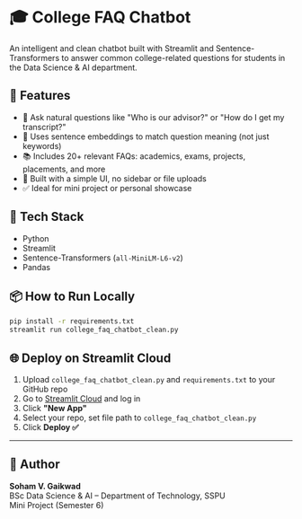 # 🎓 College FAQ Chatbot

An intelligent and clean chatbot built with Streamlit and Sentence-Transformers to answer common college-related questions for students in the Data Science & AI department.

## 🚀 Features

- 💬 Ask natural questions like "Who is our advisor?" or "How do I get my transcript?"
- 🤖 Uses sentence embeddings to match question meaning (not just keywords)
- 📚 Includes 20+ relevant FAQs: academics, exams, projects, placements, and more
- 🎯 Built with a simple UI, no sidebar or file uploads
- ✅ Ideal for mini project or personal showcase

## 🧠 Tech Stack

- Python
- Streamlit
- Sentence-Transformers (`all-MiniLM-L6-v2`)
- Pandas

## 📦 How to Run Locally

```bash
pip install -r requirements.txt
streamlit run college_faq_chatbot_clean.py
```

## 🌐 Deploy on Streamlit Cloud

1. Upload `college_faq_chatbot_clean.py` and `requirements.txt` to your GitHub repo  
2. Go to [Streamlit Cloud](https://streamlit.io/cloud) and log in  
3. Click **"New App"**  
4. Select your repo, set file path to `college_faq_chatbot_clean.py`  
5. Click **Deploy ✅**

---

## 📄 Author

**Soham V. Gaikwad**  
BSc Data Science & AI – Department of Technology, SSPU  
Mini Project (Semester 6)